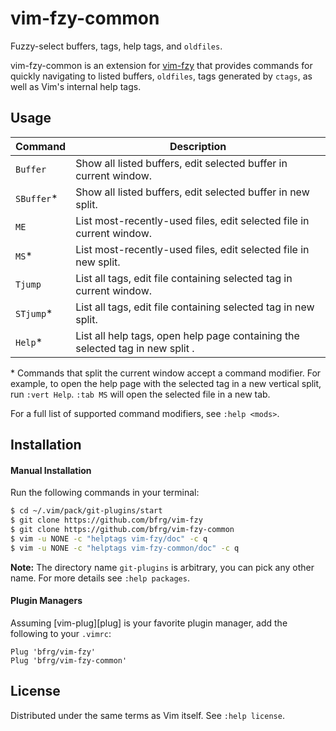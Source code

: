 # vim-fzy-common

Fuzzy-select buffers, tags, help tags, and `oldfiles`.

vim-fzy-common is an extension for [vim-fzy][vim-fzy] that provides commands for
quickly navigating to listed buffers, `oldfiles`, tags generated by `ctags`, as
well as Vim's internal help tags.


## Usage

| Command     | Description                                                                   |
|-------------|-------------------------------------------------------------------------------|
| `Buffer`    | Show all listed buffers, edit selected buffer in current window.              |
| `SBuffer`\* | Show all listed buffers, edit selected buffer in new split.                   |
| `ME`        | List most-recently-used files, edit selected file in current window.          |
| `MS`\*      | List most-recently-used files, edit selected file in new split.               |
| `Tjump`     | List all tags, edit file containing selected tag in current window.           |
| `STjump`\*  | List all tags, edit file containing selected tag in new split.                |
| `Help`\*    | List all help tags, open help page containing the selected tag in new split . |

\* Commands that split the current window accept a command modifier. For
example, to open the help page with the selected tag in a new vertical split,
run `:vert Help`. `:tab MS` will open the selected file in a new tab.

For a full list of supported command modifiers, see `:help <mods>`.


## Installation

#### Manual Installation

Run the following commands in your terminal:
```bash
$ cd ~/.vim/pack/git-plugins/start
$ git clone https://github.com/bfrg/vim-fzy
$ git clone https://github.com/bfrg/vim-fzy-common
$ vim -u NONE -c "helptags vim-fzy/doc" -c q
$ vim -u NONE -c "helptags vim-fzy-common/doc" -c q
```
**Note:** The directory name `git-plugins` is arbitrary, you can pick any other
name. For more details see `:help packages`.

#### Plugin Managers

Assuming [vim-plug][plug] is your favorite plugin manager, add the following to
your `.vimrc`:
```vim
Plug 'bfrg/vim-fzy'
Plug 'bfrg/vim-fzy-common'
```


## License

Distributed under the same terms as Vim itself. See `:help license`.

[vim-fzy]: https://github.com/bfrg/vim-fzy

